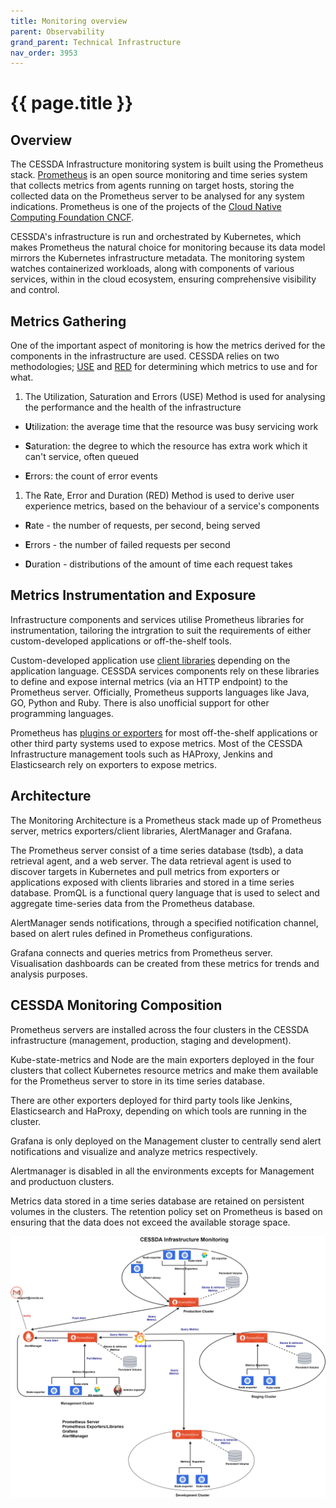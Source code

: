 ```yaml
---
title: Monitoring overview
parent: Observability
grand_parent: Technical Infrastructure
nav_order: 3953
---
```


# {{ page.title }}

## Overview

The CESSDA Infrastructure monitoring system is built using the Prometheus stack.
[Prometheus](https://prometheus.io/) is an open source monitoring and time
series system that collects metrics from agents running on target hosts,
storing the collected data on the Prometheus server to be analysed for any
system indications. Prometheus is one of the projects of the
[Cloud Native Computing Foundation CNCF](https://www.cncf.io/).

CESSDA's infrastructure is run and orchestrated by Kubernetes, which makes
Prometheus the natural choice for monitoring because its data model mirrors
the Kubernetes infrastructure metadata. The monitoring system watches
containerized workloads, along with components of various services, within in
the cloud ecosystem, ensuring comprehensive visibility and control.

## Metrics Gathering

One of the important aspect of monitoring is how the metrics derived for the
components in the infrastructure are used. CESSDA relies on two methodologies;
[USE](https://www.brendangregg.com/usemethod.html) and
[RED](https://www.weave.works/blog/the-red-method-key-metrics-for-microservices-architecture/)
for determining which metrics to use and for what.

1. The Utilization, Saturation and Errors (USE) Method is used for analysing the performance and the health of the infrastructure

- **U**tilization: the average time that the resource was busy servicing work

- **S**aturation: the degree to which the resource has extra work which it can't service, often queued

- **E**rrors: the count of error events

1. The Rate, Error and Duration (RED) Method is used to derive user experience metrics, based on the behaviour of a service's components

- **R**ate - the number of requests, per second, being served

- **E**rrors - the number of failed requests per second

- **D**uration - distributions of the amount of time each request takes

## Metrics Instrumentation and Exposure

Infrastructure components and services utilise Prometheus libraries for
instrumentation, tailoring the intrgration to suit the requirements of
either custom-developed applications or off-the-shelf tools.

Custom-developed application use
[client libraries](https://prometheus.io/docs/instrumenting/clientlibs/)
depending on the application language.
CESSDA services components rely on these libraries to define and expose
internal metrics (via an HTTP endpoint) to the Prometheus server.
Officially, Prometheus supports languages like Java, GO, Python and Ruby.
There is also unofficial support for other programming languages.

Prometheus has
[plugins or exporters](https://prometheus.io/docs/instrumenting/exporters/)
for most off-the-shelf applications or  other third party systems used to
expose metrics. Most of the CESSDA Infrastructure management tools such as
HAProxy, Jenkins and Elasticsearch rely on exporters to expose metrics.

## Architecture

The Monitoring Architecture is a Prometheus stack made up of Prometheus
server, metrics exporters/client  libraries, AlertManager and Grafana.

The Prometheus server consist of a time series database (tsdb),
a data retrieval agent, and a web server. The data retrieval agent is used to
discover targets in Kubernetes and pull metrics from exporters or applications
exposed with clients libraries and stored in a time series database. PromQL is
a functional query language that is used to select and aggregate time-series
data from the Prometheus database.

AlertManager sends notifications, through a specified notification channel,
  based on alert rules defined in Prometheus configurations.

Grafana connects and queries metrics from Prometheus server.
Visualisation dashboards can be created from these metrics for trends and
analysis purposes.

## CESSDA Monitoring Composition

Prometheus servers are installed across the four clusters in the CESSDA infrastructure
  (management, production, staging and development).

Kube-state-metrics and Node are the main exporters deployed in the four
clusters that collect Kubernetes resource metrics and make them available for
the Prometheus server to store in its time series database.

There are other exporters deployed for third party tools like Jenkins,
Elasticsearch and HaProxy, depending on which tools are running in the cluster.

 Grafana is only deployed on the Management cluster to centrally send alert
notifications and visualize and analyze metrics respectively.

Alertmanager is disabled in all the environments excepts for Management and
productuon clusters.

 Metrics data stored in a time series database are retained on persistent
volumes in the clusters. The retention policy set on Prometheus is based on
ensuring that the data does not exceed the available storage space.

![Monitoring Architecture](../../images/monitoring-architecture.jpg)
